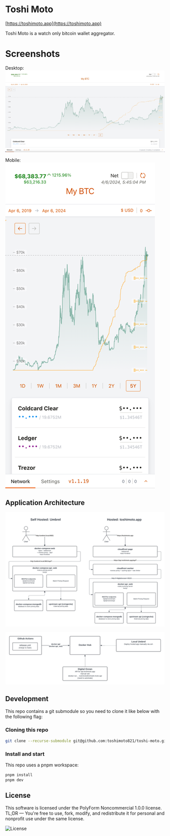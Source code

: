 # Toshi Moto

[https://toshimoto.app](https://toshimoto.app)

Toshi Moto is a watch only bitcoin wallet aggregator.

# Screenshots

Desktop:
![desktop](./docs/assets/desktop.png)

Mobile:
![mobile](./docs/assets/mobile.png)

## Application Architecture

![architecture](./docs/assets/architecture.png)

![cicd](./docs/assets/cicd.png)

## Development

This repo contains a git submodule so you need to clone it like below with the following flag:

### Cloning this repo

```bash
git clone --recurse-submodule git@github.com:toshimoto821/toshi-moto.git
```

### Install and start

This repo uses a pnpm workspace:

```
pnpm install
pnpm dev
```

## License

This software is licensed under the PolyForm Noncommercial 1.0.0 license. TL;DR — You're free to use, fork, modify, and redistribute it for personal and nonprofit use under the same license.

![License](https://img.shields.io/badge/license-PolyForm%20Noncommercial%201.0.0-%235351FB)
